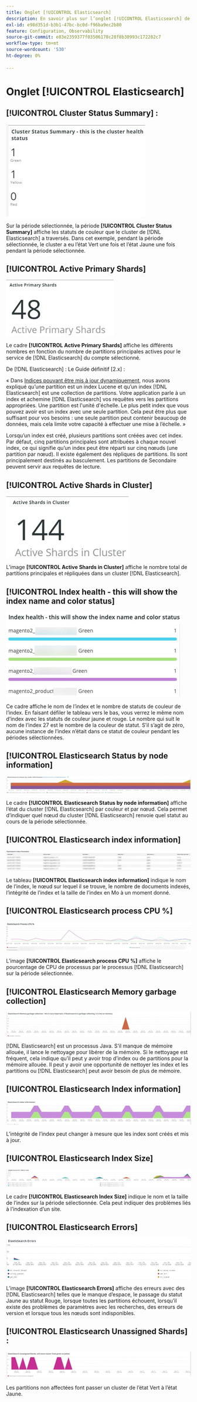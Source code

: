 ```yaml
---
title: Onglet [!UICONTROL Elasticsearch]
description: En savoir plus sur l’onglet [!UICONTROL Elasticsearch] de  [!DNL Observation for Adobe Commerce].
exl-id: e98d351d-b3b1-47bc-bc0d-f96ba9ec2b80
feature: Configuration, Observability
source-git-commit: e83e2359377f03506178c28f8b30993c172282c7
workflow-type: tm+mt
source-wordcount: '530'
ht-degree: 0%

---
```


# Onglet [!UICONTROL Elasticsearch]

## [!UICONTROL Cluster Status Summary] :

![Résumé du statut du cluster](../../assets/tools/cluster-status-summary.jpg)

Sur la période sélectionnée, la période **[!UICONTROL Cluster Status Summary]** affiche les statuts de couleur que le cluster de [!DNL Elasticsearch] a traversés. Dans cet exemple, pendant la période sélectionnée, le cluster a eu l’état Vert une fois et l’état Jaune une fois pendant la période sélectionnée.

## [!UICONTROL Active Primary Shards]

![Fragments de Principal actifs](../../assets/tools/active-primary-shards.jpg)

Le cadre **[!UICONTROL Active Primary Shards]** affiche les différents nombres en fonction du nombre de partitions principales actives pour le service de [!DNL Elasticsearch] du compte sélectionné.

De [!DNL Elasticsearch] : Le Guide définitif [2.x] :

« Dans [Indices pouvant être mis à jour dynamiquement](https://www.elastic.co/guide/en/elasticsearch/guide/2.x/dynamic-indices.html), nous avons expliqué qu’une partition est un index Lucene et qu’un index [!DNL Elasticsearch] est une collection de partitions. Votre application parle à un index et achemine [!DNL Elasticsearch] vos requêtes vers les partitions appropriées. Une partition est l&#39;unité d&#39;échelle. Le plus petit index que vous pouvez avoir est un index avec une seule partition. Cela peut être plus que suffisant pour vos besoins : une seule partition peut contenir beaucoup de données, mais cela limite votre capacité à effectuer une mise à l’échelle. »

Lorsqu’un index est créé, plusieurs partitions sont créées avec cet index. Par défaut, cinq partitions principales sont attribuées à chaque nouvel index, ce qui signifie qu’un index peut être réparti sur cinq nœuds (une partition par nœud). Il existe également des répliques de partitions. Ils sont principalement destinés au basculement. Les partitions de Secondaire peuvent servir aux requêtes de lecture.

## [!UICONTROL Active Shards in Cluster]

![Partitions actives dans le cluster](../../assets/tools/active-shards-in-cluster.jpg)

L’image **[!UICONTROL Active Shards in Cluster]** affiche le nombre total de partitions principales et répliquées dans un cluster [!DNL Elasticsearch].

## [!UICONTROL Index health - this will show the index name and color status]

![État de l’index](../../assets/tools/index-health.jpg)

Ce cadre affiche le nom de l’index et le nombre de statuts de couleur de l’index. En faisant défiler le tableau vers le bas, vous verrez le même nom d’index avec les statuts de couleur jaune et rouge. Le nombre qui suit le nom de l’index 27 est le nombre de la couleur de statut. S’il s’agit de zéro, aucune instance de l’index n’était dans ce statut de couleur pendant les périodes sélectionnées.

## [!UICONTROL Elasticsearch Status by node information]

![Statut Elasticsearch](../../assets/tools/elasticsearch-status-by-node.jpg)

Le cadre **[!UICONTROL Elasticsearch Status by node information]** affiche l’état du cluster [!DNL Elasticsearch] par couleur et par nœud. Cela permet d’indiquer quel nœud du cluster [!DNL Elasticsearch] renvoie quel statut au cours de la période sélectionnée.

## [!UICONTROL Elasticsearch index information]

![Informations sur l’index Elasticsearch](../../assets/tools/elasticsearch-tab-elasticsearch-index-information-image-1.jpg)

Le tableau **[!UICONTROL Elasticsearch index information]** indique le nom de l’index, le nœud sur lequel il se trouve, le nombre de documents indexés, l’intégrité de l’index et la taille de l’index en Mo à un moment donné.

## [!UICONTROL Elasticsearch process CPU %]

![CPU du processus Elasticsearch](../../assets/tools/elasticsearch-process-cpu.jpg)

L’image **[!UICONTROL Elasticsearch process CPU %]** affiche le pourcentage de CPU de processus par le processus [!DNL Elasticsearch] sur la période sélectionnée.

## [!UICONTROL Elasticsearch Memory garbage collection]

![Espace mémoire d’Elasticsearch](../../assets/tools/elasticsearch-memory-garbage.jpg)

[!DNL Elasticsearch] est un processus Java. S’il manque de mémoire allouée, il lance le nettoyage pour libérer de la mémoire. Si le nettoyage est fréquent, cela indique qu’il peut y avoir trop d’index ou de partitions pour la mémoire allouée. Il peut y avoir une opportunité de nettoyer les index et les partitions ou [!DNL Elasticsearch] peut avoir besoin de plus de mémoire.

## [!UICONTROL Elasticsearch Index information]

![Informations sur l’index Elasticsearch](../../assets/tools/elasticsearch-index-information-2.jpg)

L’intégrité de l’index peut changer à mesure que les index sont créés et mis à jour.

## [!UICONTROL Elasticsearch Index Size]

![Taille de l’index Elasticsearch](../../assets/tools/elasticsearch-index-size.jpg)

Le cadre **[!UICONTROL Elasticsearch Index Size]** indique le nom et la taille de l’index sur la période sélectionnée. Cela peut indiquer des problèmes liés à l’indexation d’un site.

## [!UICONTROL Elasticsearch Errors]

![Erreurs Elasticsearch](../../assets/tools/elasticsearch-tab-elasticsearch-errors.jpg)

L’image **[!UICONTROL Elasticsearch Errors]** affiche des erreurs avec des [!DNL Elasticsearch] telles que le manque d’espace, le passage du statut Jaune au statut Rouge, lorsque toutes les partitions échouent, lorsqu’il existe des problèmes de paramètres avec les recherches, des erreurs de version et lorsque tous les nœuds sont indisponibles.

## [!UICONTROL Elasticsearch Unassigned Shards] :

![Partages Elasticsearch non affectés](../../assets/tools/elasticsearch-unassigned-shards.jpg)

Les partitions non affectées font passer un cluster de l’état Vert à l’état Jaune.
